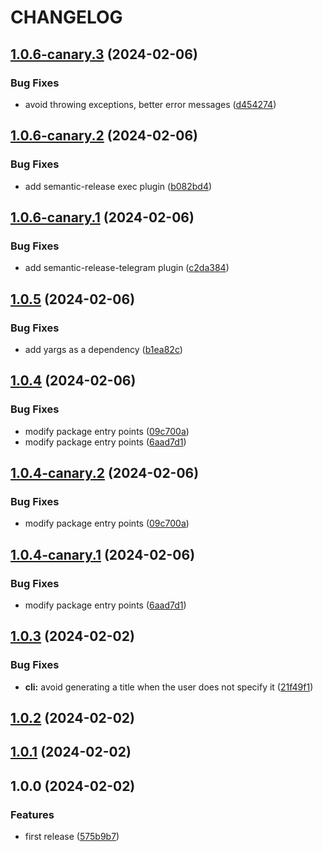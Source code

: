 # CHANGELOG

## [1.0.6-canary.3](https://github.com/jackdbd/zod-to-doc/compare/v1.0.6-canary.2...v1.0.6-canary.3) (2024-02-06)


### Bug Fixes

* avoid throwing exceptions, better error messages ([d454274](https://github.com/jackdbd/zod-to-doc/commit/d4542740ffbfe3de20df8be9e00651990d600486))

## [1.0.6-canary.2](https://github.com/jackdbd/zod-to-doc/compare/v1.0.6-canary.1...v1.0.6-canary.2) (2024-02-06)


### Bug Fixes

* add semantic-release exec plugin ([b082bd4](https://github.com/jackdbd/zod-to-doc/commit/b082bd442e4132e1d28bb631ff7b0f325ead66d3))

## [1.0.6-canary.1](https://github.com/jackdbd/zod-to-doc/compare/v1.0.5...v1.0.6-canary.1) (2024-02-06)


### Bug Fixes

* add semantic-release-telegram plugin ([c2da384](https://github.com/jackdbd/zod-to-doc/commit/c2da38437aa9660e630289c9a5fe706930eae2a5))

## [1.0.5](https://github.com/jackdbd/zod-to-doc/compare/v1.0.4...v1.0.5) (2024-02-06)


### Bug Fixes

* add yargs as a dependency ([b1ea82c](https://github.com/jackdbd/zod-to-doc/commit/b1ea82c1d2dae30be2f9944f3fc3a7956fda3b8f))

## [1.0.4](https://github.com/jackdbd/zod-to-doc/compare/v1.0.3...v1.0.4) (2024-02-06)


### Bug Fixes

* modify package entry points ([09c700a](https://github.com/jackdbd/zod-to-doc/commit/09c700abc9991d6fe28040f4c18d3004d63f168d))
* modify package entry points ([6aad7d1](https://github.com/jackdbd/zod-to-doc/commit/6aad7d13e8ee7459ee8b3285a7414e0ebbe12622))

## [1.0.4-canary.2](https://github.com/jackdbd/zod-to-doc/compare/v1.0.4-canary.1...v1.0.4-canary.2) (2024-02-06)


### Bug Fixes

* modify package entry points ([09c700a](https://github.com/jackdbd/zod-to-doc/commit/09c700abc9991d6fe28040f4c18d3004d63f168d))

## [1.0.4-canary.1](https://github.com/jackdbd/zod-to-doc/compare/v1.0.3...v1.0.4-canary.1) (2024-02-06)


### Bug Fixes

* modify package entry points ([6aad7d1](https://github.com/jackdbd/zod-to-doc/commit/6aad7d13e8ee7459ee8b3285a7414e0ebbe12622))

## [1.0.3](https://github.com/jackdbd/zod-to-doc/compare/v1.0.2...v1.0.3) (2024-02-02)


### Bug Fixes

* **cli:** avoid generating a title when the user does not specify it ([21f49f1](https://github.com/jackdbd/zod-to-doc/commit/21f49f1a7307ce3221777d3316584ff8826f4d90))

## [1.0.2](https://github.com/jackdbd/zod-to-doc/compare/v1.0.1...v1.0.2) (2024-02-02)

## [1.0.1](https://github.com/jackdbd/zod-to-doc/compare/v1.0.0...v1.0.1) (2024-02-02)

## 1.0.0 (2024-02-02)

### Features

* first release ([575b9b7](https://github.com/jackdbd/zod-to-doc/commit/575b9b7da7fd3f8395ce871e0ecb0b81e3054ed4))
